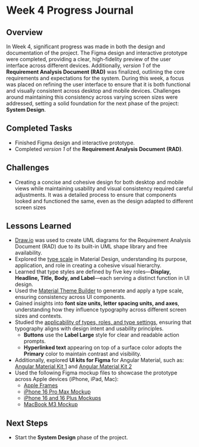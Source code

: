 # Week 4 Progress Journal  

## Overview 
In Week 4, significant progress was made in both the design and documentation of the project. The Figma design and interactive prototype were completed, providing a clear, high-fidelity preview of the user interface across different devices. Additionally, *version 1* of the **Requirement Analysis Document (RAD)** was finalized, outlining the core requirements and expectations for the system. During this week, a focus was placed on refining the user interface to ensure that it is both functional and visually consistent across desktop and mobile devices. Challenges around maintaining this consistency across varying screen sizes were addressed, setting a solid foundation for the next phase of the project: **System Design**.

## Completed Tasks  
- Finished Figma design and interactive prototype.
- Completed *version 1* of the **Requirement Analysis Document (RAD)**.

## Challenges 
- Creating a concise and cohesive design for both desktop and mobile views while maintaining usability and visual consistency required careful adjustments. It was a detailed process to ensure that components looked and functioned the same, even as the design adapted to different screen sizes

## Lessons Learned
- [Draw.io](https://app.diagrams.net/) was used to create UML diagrams for the Requirement Analysis Document (RAD) due to its built-in UML shape library and free availability.
- Explored the [type scale](https://m3.material.io/styles/typography/type-scale-tokens) in Material Design, understanding its purpose, application, and role in creating a cohesive visual hierarchy.  
- Learned that type styles are defined by five key roles—**Display, Headline, Title, Body, and Label**—each serving a distinct function in UI design.  
- Used the [Material Theme Builder](https://www.figma.com/community/plugin/1034969338659738588/material-theme-builder) to generate and apply a type scale, ensuring consistency across UI components.   
- Gained insights into **font size units, letter spacing units, and axes**, understanding how they influence typography across different screen sizes and contexts.  
- Studied the [applicability of types, roles, and type settings](https://m3.material.io/styles/typography/applying-type), ensuring that typography aligns with design intent and usability principles.  
  - **Buttons** use the **Label Large** style for clear and readable action prompts.  
  - **Hyperlinked text** appearing on top of a surface color adopts the **Primary** color to maintain contrast and visibility.
- Additionally, explored **UI kits for Figma** for Angular Material, such as: [Angular Material Kit 1](https://www.figma.com/community/file/1292454516527463513) and [Angular Material Kit 2](https://www.figma.com/community/file/967106164617088179)
- Used the following Figma mockup files to showcase the prototype across Apple devices (iPhone, iPad, Mac):
  - [Apple Frames](https://www.figma.com/design/BGYSaAC8z4jMO6LNnBa9aF/Apple-Frames--Community-?t=mUPiYffmSJ7nw5vC-0)
  - [iPhone 16 Pro Max Mockup](https://www.figma.com/design/005i2ZAjYnkzKH9934l6Qj/iPhone-16-Pro-Max-mockup---Wallpapers--Community-?t=mUPiYffmSJ7nw5vC-0)
  - [iPhone 16 and 16 Plus Mockups](https://www.figma.com/design/KVOMaX35SyWWbtPXXD1NEZ/iPhone-16-and-16-Plus-Mockups--Community-?node-id=3-1023&p=f&t=mUPiYffmSJ7nw5vC-0)
  - [MacBook M3 Mockup](https://www.figma.com/design/B8DM4cvBnoZb2A70icPoLJ/MacBook-M3-Mockup--Community-?node-id=0-1&p=f&t=mUPiYffmSJ7nw5vC-0)

## Next Steps  
- Start the **System Design** phase of the project.